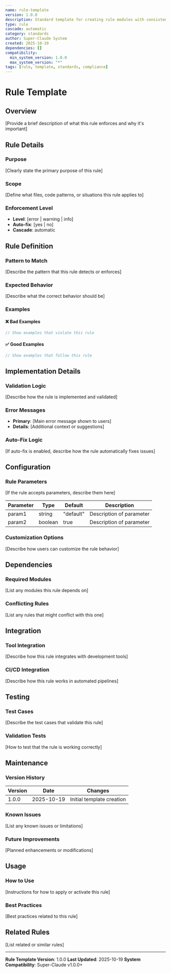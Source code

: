 ```yaml
---
name: rule-template
version: 1.0.0
description: Standard template for creating rule modules with consistent structure and metadata
type: rule
cascade: automatic
category: standards
author: Super-Claude System
created: 2025-10-19
dependencies: []
compatibility:
  min_system_version: 1.0.0
  max_system_version: "*"
tags: [rule, template, standards, compliance]
---
```


# Rule Template

## Overview
[Provide a brief description of what this rule enforces and why it's important]

## Rule Details

### Purpose
[Clearly state the primary purpose of this rule]

### Scope
[Define what files, code patterns, or situations this rule applies to]

### Enforcement Level
- **Level**: [error | warning | info]
- **Auto-fix**: [yes | no]
- **Cascade**: automatic

## Rule Definition

### Pattern to Match
[Describe the pattern that this rule detects or enforces]

### Expected Behavior
[Describe what the correct behavior should be]

### Examples

#### ❌ Bad Examples
```typescript
// Show examples that violate this rule
```

#### ✅ Good Examples
```typescript
// Show examples that follow this rule
```

## Implementation Details

### Validation Logic
[Describe how the rule is implemented and validated]

### Error Messages
- **Primary**: [Main error message shown to users]
- **Details**: [Additional context or suggestions]

### Auto-Fix Logic
[If auto-fix is enabled, describe how the rule automatically fixes issues]

## Configuration

### Rule Parameters
[If the rule accepts parameters, describe them here]

| Parameter | Type | Default | Description |
|-----------|------|---------|-------------|
| param1 | string | "default" | Description of parameter |
| param2 | boolean | true | Description of parameter |

### Customization Options
[Describe how users can customize the rule behavior]

## Dependencies

### Required Modules
[List any modules this rule depends on]

### Conflicting Rules
[List any rules that might conflict with this one]

## Integration

### Tool Integration
[Describe how this rule integrates with development tools]

### CI/CD Integration
[Describe how this rule works in automated pipelines]

## Testing

### Test Cases
[Describe the test cases that validate this rule]

### Validation Tests
[How to test that the rule is working correctly]

## Maintenance

### Version History
| Version | Date | Changes |
|---------|------|---------|
| 1.0.0 | 2025-10-19 | Initial template creation |

### Known Issues
[List any known issues or limitations]

### Future Improvements
[Planned enhancements or modifications]

## Usage

### How to Use
[Instructions for how to apply or activate this rule]

### Best Practices
[Best practices related to this rule]

## Related Rules
[List related or similar rules]

---

**Rule Template Version**: 1.0.0
**Last Updated**: 2025-10-19
**System Compatibility**: Super-Claude v1.0.0+
